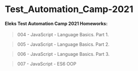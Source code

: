 # Test_Automation_Camp-2021
#### Eleks Test Automation Camp 2021 Homeworks:

> 004 - JavaScript - Language Basics. Part 1.

> 005 - JavaScript - Language Basics. Part 2.

> 006 - JavaScript - Language Basics. Part 3.

> 007 - JavaScript - ES6 OOP


